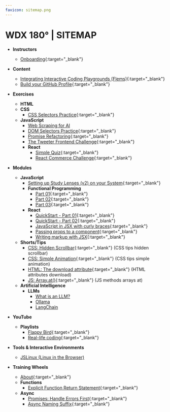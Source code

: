 ```yaml
---
favicon: sitemap.png
---
```


# WDX 180° | SITEMAP

  - **Instructors**
    - [Onboarding](https://in-tech-gration.github.io/WDX-180/staff/onboarding/instructors){:target="_blank"}

  - **Content**
    - [Integrating Interactive Coding Playgrounds (Flems)](https://in-tech-gration.github.io/WDX-180/curriculum/features/flems/){:target="_blank"}
    - [Build your GitHub Profile](https://in-tech-gration.github.io/WDX-180/curriculum/modules/pro/github-profile/index.html){:target="_blank"}

  - **Exercises**
    - **HTML**
    - **CSS**
      - [CSS Selectors Practice](https://in-tech-gration.github.io/WDX-180/curriculum/modules/css/selectors/exercises/fix_the_summary/index.html){:target="_blank"}
    - **JavaScript**
      - [Web Scraping for AI](https://in-tech-gration.github.io/WDX-180/curriculum/modules/javascript/web_apis/dom/exercises/scraping-for-AI/)
      - [DOM Selectors Practice](https://in-tech-gration.github.io/WDX-180/curriculum/modules/javascript/web_apis/dom/exercises/dom-selectors/index.html){:target="_blank"}
      - [Promise Refactoring](https://in-tech-gration.github.io/WDX-180/curriculum/modules/javascript/async/async_await/exercises/promise_refactoring/){:target="_blank"}
      - [The Tweeter Frontend Challenge](https://in-tech-gration.github.io/WDX-180/curriculum/modules/javascript/misc/tweeter_practice/){:target="_blank"}
      - **React**
        - [Simple Quiz](https://in-tech-gration.github.io/WDX-180/curriculum/modules/javascript/frameworks/react/exercises/simple-quiz/){:target="_blank"}
        - [React Commerce Challenge](https://in-tech-gration.github.io/WDX-180/curriculum/modules/javascript/frameworks/react/exercises/react-commerce-challenge/){:target="_blank"}

  - **Modules**
    - **JavaScript**
      - [Setting up Study Lenses (v2) on your System](https://in-tech-gration.github.io/WDX-180/curriculum/modules/javascript/denepo/setting-up-study-lenses/){:target="_blank"}
      - **Functional Programming**
        - [Part 01](https://in-tech-gration.github.io/WDX-180/curriculum/modules/javascript/misc/functional_programming/part01/){:target="_blank"}
        - [Part 02](https://in-tech-gration.github.io/WDX-180/curriculum/modules/javascript/misc/functional_programming/part02/){:target="_blank"}
        - [Part 03](https://in-tech-gration.github.io/WDX-180/curriculum/modules/javascript/misc/functional_programming/part03/){:target="_blank"}
      - **React**
        - [QuickStart - Part 01](https://in-tech-gration.github.io/WDX-180/curriculum/modules/javascript/frameworks/react/quickstart/part-01.html){:target="_blank"}
        - [QuickStart - Part 02](https://in-tech-gration.github.io/WDX-180/curriculum/modules/javascript/frameworks/react/quickstart/part-02.html){:target="_blank"}
        - [JavaScript in JSX with curly braces](https://in-tech-gration.github.io/WDX-180/curriculum/modules/javascript/frameworks/react/javascript-in-jsx-with-curly-braces/){:target="_blank"}
        - [Passing props to a component](https://in-tech-gration.github.io/WDX-180/curriculum/modules/javascript/frameworks/react/passing-props-to-a-component/){:target="_blank"}
        - [Writing markup with JSX](https://in-tech-gration.github.io/WDX-180/curriculum/modules/javascript/frameworks/react/writing-markup-with-jsx/){:target="_blank"}
    - **Shorts/Tips**
      - [CSS: Hidden Scrollbar](https://in-tech-gration.github.io/WDX-180/curriculum/modules/css/tips/hidden_scrollbar/){:target="_blank"} (CSS tips hidden scrollbar)
      - [CSS: Simple Animation](https://in-tech-gration.github.io/WDX-180/curriculum/modules/css/tips/simple_animation/){:target="_blank"} (CSS tips simple animation)
      - [HTML: The download attribute](https://in-tech-gration.github.io/WDX-180/curriculum/modules/html/attributes/download_short/){:target="_blank"} (HTML attributes download)
      - [JS: Array.at()](https://in-tech-gration.github.io/WDX-180/curriculum/modules/javascript/core/arrays/methods_shorts/at/){:target="_blank"} (JS methods arrays at)
    - **Artificial Intelligence**
      - **LLMs**
        - [What is an LLM?](https://in-tech-gration.github.io/WDX-180/curriculum/modules/computer_science/artificial_intelligence/llm/what_is_an_llm/index.html)
        - [Ollama](https://in-tech-gration.github.io/WDX-180/curriculum/modules/computer_science/artificial_intelligence/llm/ollama/quickstart/quickstart.html)
        - [LangChain](https://in-tech-gration.github.io/WDX-180/curriculum/modules/computer_science/artificial_intelligence/llm/langchain/index.html)

  - **YouTube**
    - **Playlists**
      - [Flappy Bird](https://www.youtube.com/playlist?list=PLdo7hJB0agEmTY9xT7EvzUkClAeAHJr9G){:target="_blank"}
      - [Real-life coding](https://www.youtube.com/playlist?list=PLdo7hJB0agElB29_USaEp_wtd2cPuD71C){:target="_blank"}
  
  - **Tools & Interactive Environments**
    - [JSLinux (Linux in the Browser)](https://in-tech-gration.github.io/WDX-180/resources/vm/jslinux/index.html)

  - **Training Wheels**
    - [About](https://in-tech-gration.github.io/WDX-180/curriculum/modules/training-wheels/why-training-wheels){:target="_blank"}
    - **Functions**
      - [Explicit Function Return Statement](https://in-tech-gration.github.io/WDX-180/curriculum/modules/training-wheels/functions-always-return){:target="_blank"}
    - **Async**
      - [Promises: Handle Errors First](https://in-tech-gration.github.io/WDX-180/curriculum/modules/training-wheels/promises-handle-errors){:target="_blank"}
      - [Async Naming Suffix](https://in-tech-gration.github.io/WDX-180/curriculum/modules/training-wheels/promises-async-naming){:target="_blank"}